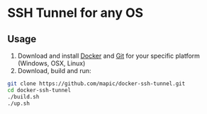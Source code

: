 # SSH Tunnel for any OS

## Usage
1. Download and install [Docker](https://docs.docker.com/install/) and [Git](https://git-scm.com/book/en/v2/Getting-Started-Installing-Git) for your specific platform (Windows, OSX, Linux)
2. Download, build and run:
```bash
git clone https://github.com/mapic/docker-ssh-tunnel.git
cd docker-ssh-tunnel
./build.sh
./up.sh
```

